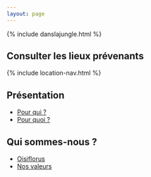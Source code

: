 ```yaml
---
layout: page
---
```

{% include danslajungle.html %}

## Consulter les lieux prévenants

{% include location-nav.html %}

## Présentation

- [Pour qui ?](/pour-qui)
- [Pour quoi ?](/pour-quoi)

## Qui sommes-nous ?

- [Oisiflorus](/qui-sommes-nous.html)
- [Nos valeurs](/nos-valeurs)
